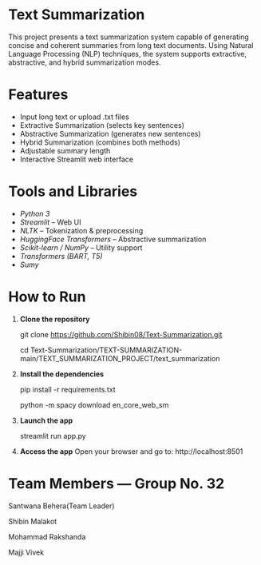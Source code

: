 # Text Summarization 

This project presents a text summarization system capable of generating concise and coherent summaries from long text documents. Using Natural Language Processing (NLP) techniques, the system supports extractive, abstractive, and hybrid summarization modes.


# Features

-  Input long text or upload .txt files  
-  Extractive Summarization (selects key sentences)  
-  Abstractive Summarization (generates new sentences)  
-  Hybrid Summarization (combines both methods)  
-  Adjustable summary length  
-  Interactive Streamlit web interface

# Tools and Libraries

- *Python 3*
- *Streamlit* – Web UI
- *NLTK* – Tokenization & preprocessing
- *HuggingFace Transformers* – Abstractive summarization
- *Scikit-learn / NumPy* – Utility support
- *Transformers (BART, T5)*
- *Sumy*



# How to Run

1. **Clone the repository**

   git clone https://github.com/Shibin08/Text-Summarization.git

   cd Text-Summarization/TEXT-SUMMARIZATION-main/TEXT_SUMMARIZATION_PROJECT/text_summarization

3. **Install the dependencies**

   pip install -r requirements.txt

   python -m spacy download en_core_web_sm

5. **Launch the app**

   streamlit run app.py

6. **Access the app**
   Open your browser and go to: http://localhost:8501


# Team Members — Group No. 32

Santwana Behera(Team Leader)

Shibin Malakot

Mohammad Rakshanda

Majji Vivek
